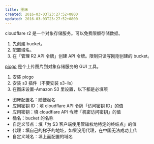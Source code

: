 ```yaml
---
title: 图床
created: 2016-03-03T23:27:52+0800
updated: 2016-03-03T23:27:52+0800
---
```



cloudflare r2 是一个对象存储服务。可以免费限额存储数据。

1. 先创建 bucket。
2. 配置域名。
3. 在「管理 R2 API 令牌」创建 API 令牌。限制只读写刚刚创建的 bucket。

[picgo](https://github.com/Molunerfinn/PicGo) 是个上传图片到对象存储服务的 GUI 工具。

1. 安装 picgo
2. 安装 s3 插件（不要安装 s3-lls）
3. 在图床设置-Amazon S3 里设置，以下都是必填项
  - 图床配置名：随便起名
  - 应用密钥 ID：填 cloudflare API 令牌「访问密钥 ID」的值
  - 应用密钥：填 cloudflare API 令牌「机密访问密钥」的值
  - 桶名：bucket 的名称
  - 自定义节点：填「为 S3 客户端使用管辖权地特定的终结点」的值
  - 代理：填自己的梯子的地址，如果没用代理，在中国无法成功上传
  - 自定义域名：填上面配置的域名
